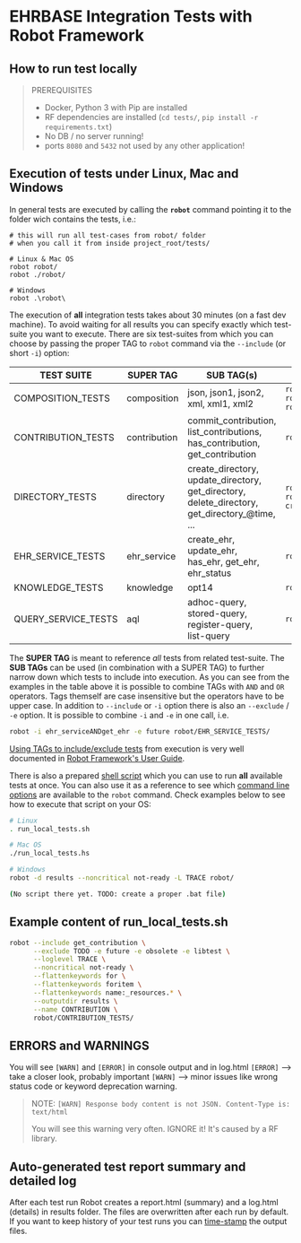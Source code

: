 # EHRBASE Integration Tests with Robot Framework

## How to run test locally

> PREREQUISITES
>
> - Docker, Python 3 with Pip are installed
> - RF dependencies are installed (`cd tests/`, `pip install -r requirements.txt`)
> - No DB / no server running!
> - ports `8080` and `5432` not used by any other application!


## Execution of tests under Linux, Mac and Windows
In general tests are executed by calling the **`robot`** command pointing it to the folder wich contains the tests, i.e.:
```
# this will run all test-cases from robot/ folder 
# when you call it from inside project_root/tests/

# Linux & Mac OS
robot robot/
robot ./robot/

# Windows
robot .\robot\
```

The execution of **all** integration tests takes about 30 minutes (on a fast dev machine). To avoid waiting for all results you can specify exactly which test-suite you want to execute. There are six test-suites from which you can choose by passing the proper TAG to `robot` command via the `--include` (or short `-i`) option: 

TEST SUITE          | SUPER TAG     | SUB TAG(s)    | EXAMPLE(s)
---                 | ---           | ---           | ---
COMPOSITION_TESTS   | composition   | json, json1, json2, <br> xml, xml1, xml2 | `robot --include composition` <br> `robot -i composition` <br> `robot -i compositionANDjson`
CONTRIBUTION_TESTS  | contribution  | commit_contribution, <br> list_contributions, <br> has_contribution, <br> get_contribution | `robot -i contribution`
DIRECTORY_TESTS     | directory     | create_directory, <br> update_directory, <br> get_directory, <br> delete_directory, <br> get_directory_@time, <br> ...   | `robot -i composition` <br> `robot -i create_directoryORupdate_directory`
EHR_SERVICE_TESTS   | ehr_service   | create_ehr, update_ehr, <br> has_ehr, get_ehr, <br>  ehr_status | `robot -i ehr_service`
KNOWLEDGE_TESTS     | knowledge     | opt14 | `robot -i knowledge`
QUERY_SERVICE_TESTS | aql           | adhoc-query, <br> stored-query, <br> register-query, <br> list-query   | `robot -i adhoc-query`

The **SUPER TAG** is meant to reference *all* tests from related test-suite. The **SUB TAGs** can be used (in combination with a SUPER TAG) to further narrow down which tests to include into execution. As you can see from the examples in the table above it is possible to combine TAGs with `AND` and `OR` operators. Tags themself are case insensitive but the operators have to be upper case. In addition to `--include` or `-i` option there is also an `--exclude` / `-e` option. It is possible to combine `-i` and `-e` in one call, i.e.
```bash
robot -i ehr_serviceANDget_ehr -e future robot/EHR_SERVICE_TESTS/
```
[Using TAGs to include/exclude tests] from execution is very well documented in [Robot Framework's User Guide].

There is also a prepared [shell script] which you can use to run **all** available tests at once. You can also use it as a reference to see which [command line options] are available to the `robot` command. Check examples below to see how to execute that script on your OS: 


```bash
# Linux
. run_local_tests.sh

# Mac OS
./run_local_tests.hs

# Windows
robot -d results --noncritical not-ready -L TRACE robot/

(No script there yet. TODO: create a proper .bat file)

```

## Example content of run_local_tests.sh
```bash
robot --include get_contribution \
      --exclude TODO -e future -e obsolete -e libtest \
      --loglevel TRACE \
      --noncritical not-ready \
      --flattenkeywords for \
      --flattenkeywords foritem \
      --flattenkeywords name:_resources.* \
      --outputdir results \
      --name CONTRIBUTION \
      robot/CONTRIBUTION_TESTS/
```



## ERRORS and WARNINGS

You will see `[WARN]` and `[ERROR]` in console output and in log.html
`[ERROR]` --> take a closer look, probably important
`[WARN]`  --> minor issues like wrong status code or keyword deprecation warning.

> NOTE: `[WARN]	Response body content is not JSON. Content-Type is: text/html`
>
> You will see this warning very often. IGNORE it! It's caused by a RF library.



## Auto-generated test report summary and detailed log

After each test run Robot creates a report.html (summary) and a log.html
(details) in results folder. The files are overwritten after each run by default.
If you want to keep history of your test runs you can [time-stamp](http://robotframework.org/robotframework/latest/RobotFrameworkUserGuide.html#timestamping-output-files) the output files.




[shell script]: ./run_local_tests.sh

[Robot Framework's User Guide]: http://robotframework.org/robotframework/latest/RobotFrameworkUserGuide.html

[command line options]: http://robotframework.org/robotframework/latest/RobotFrameworkUserGuide.html#using-command-line-options

[Using TAGs to include/exclude tests]: http://robotframework.org/robotframework/latest/RobotFrameworkUserGuide.html#by-tag-names
